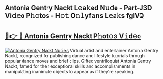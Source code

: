## Antonia Gentry Nackt L𝚎a𝚔ed N𝚞𝚍e - Part-J3D Vi𝚍𝚎o P𝚑𝚘tos - H𝚘𝚝 O𝚗𝚕yf𝚊ns L𝚎a𝚔s fglVQ

# <h2><a href="http://kf53yzg.oniu.top/?m=Antonia+Gentry+Nackt">🔗👉 🔴 Antonia Gentry Nackt P𝚑ot𝚘𝚜 V𝚒d𝚎o</a></h2>

[![Antonia Gentry Nackt Nu𝚍e𝚜](https://i.imgur.com/0qMVB7G.gif)](http://kf53yzg.oniu.top/?m=Antonia+Gentry+Nackt)
Virtual artist and entertainer Antonia Gentry Nackt, recognized for publishing dance and lifestyle tutorials through popular dance moves and brief clips. Gifted ventriloquist Antonia Gentry Nackt, famed for their exceptional skills and accomplishments in manipulating inanimate objects to appear as if they're speaking.  
